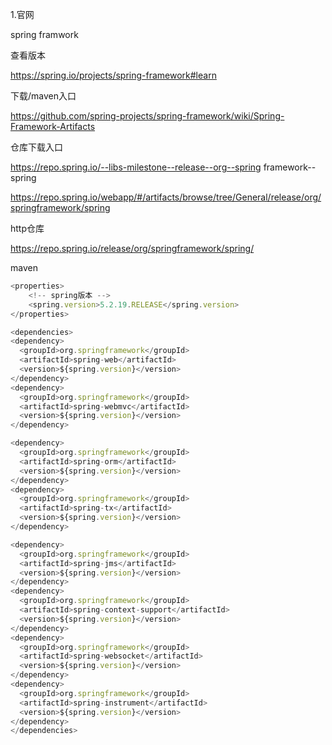 1.官网



spring framwork



查看版本

https://spring.io/projects/spring-framework#learn



下载/maven入口

https://github.com/spring-projects/spring-framework/wiki/Spring-Framework-Artifacts

仓库下载入口

https://repo.spring.io/--libs-milestone--release--org--spring framework--spring

https://repo.spring.io/webapp/#/artifacts/browse/tree/General/release/org/springframework/spring

http仓库

https://repo.spring.io/release/org/springframework/spring/



maven

```javascript
<properties>
    <!-- spring版本 -->
	<spring.version>5.2.19.RELEASE</spring.version>
</properties>
```



```javascript
<dependencies>
<dependency>
  <groupId>org.springframework</groupId>
  <artifactId>spring-web</artifactId>
  <version>${spring.version}</version>
</dependency>
<dependency>
  <groupId>org.springframework</groupId>
  <artifactId>spring-webmvc</artifactId>
  <version>${spring.version}</version>
</dependency>

<dependency>
  <groupId>org.springframework</groupId>
  <artifactId>spring-orm</artifactId>
  <version>${spring.version}</version>
</dependency>
<dependency>
  <groupId>org.springframework</groupId>
  <artifactId>spring-tx</artifactId>
  <version>${spring.version}</version>
</dependency>

<dependency>
  <groupId>org.springframework</groupId>
  <artifactId>spring-jms</artifactId>
  <version>${spring.version}</version>
</dependency>
<dependency>
  <groupId>org.springframework</groupId>
  <artifactId>spring-context-support</artifactId>
  <version>${spring.version}</version>
</dependency>
<dependency>
  <groupId>org.springframework</groupId>
  <artifactId>spring-websocket</artifactId>
  <version>${spring.version}</version>
</dependency>
<dependency>
  <groupId>org.springframework</groupId>
  <artifactId>spring-instrument</artifactId>
  <version>${spring.version}</version>
</dependency>
</dependencies>
```

